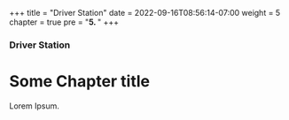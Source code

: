 +++
title = "Driver Station"
date = 2022-09-16T08:56:14-07:00
weight = 5
chapter = true
pre = "<b>5. </b>"
+++

### Driver Station

# Some Chapter title

Lorem Ipsum.